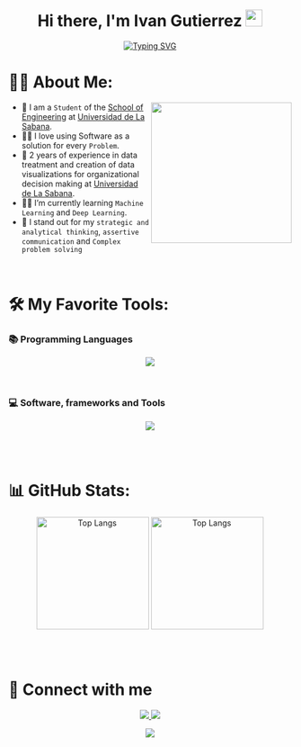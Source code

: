<h1 align="center">Hi there, I'm Ivan Gutierrez <img src="https://media.giphy.com/media/hvRJCLFzcasrR4ia7z/giphy.gif" width="30"></h1>
<p align="center">
  <a href="https://git.io/typing-svg"><img src="https://readme-typing-svg.demolab.com?font=Fira+Code&size=22&pause=1000&color=CF0CAF&center=true&random=false&width=800&height=60&lines=Informatics+Engineering+Student;Data+Scientist+%7C+Data+Analyst+%7C+Project+Management+" alt="Typing SVG" /></a>
</p>

# 🙋‍♂️ About Me:
<picture> <img align="right" src="https://i.pinimg.com/originals/81/17/8b/81178b47a8598f0c81c4799f2cdd4057.gif" width = 250px></picture>

- :school: I am a `Student` of the [School of Engineering](https://www.unisabana.edu.co/facultaddeingenieria/) at [Universidad de La Sabana](https://www.unisabana.edu.co).
- :technologist: I love using Software as a solution for every `Problem`.
- :handbag: 2 years of experience in data treatment and creation of data visualizations for 
organizational decision making at [Universidad de La Sabana](https://www.unisabana.edu.co).
- :student: I’m currently learning `Machine Learning` and `Deep Learning`.
- :brain: I stand out for my `strategic and analytical thinking`, `assertive communication` and `Complex problem solving`

<br>

# 🛠️ My Favorite Tools:
### 📚 Programming Languages
<p align="center">
  <a href="https://skillicons.dev">
    <img src="https://skillicons.dev/icons?i=java,py&perline=14" />
  </a>
</p>

<br>

### 💻 Software, frameworks and Tools
<p align="center">
  <a href="https://skillicons.dev">
    <img src="https://skillicons.dev/icons?i=docker,git,github,gradle,idea,kubernetes,mysql,planetscale,postman,pycharm,rabbitmq,spring,sklearn,vscode&perline=14" />
  </a>
</p>

<br><br>

# 📊 GitHub Stats:
<div align="center">
  <img src="https://github-readme-stats-ivangutierrez10.vercel.app/api?username=ivangutierrez10&show_icons=true&hide_border=true&theme=omni&hide=stars" alt="Top Langs" height="200px">
  <img src="https://github-readme-stats-ivangutierrez10.vercel.app/api/top-langs/?username=ivangutierrez10&theme=omni&hide=HTML,CSS,Javascript" alt="Top Langs" height="200px">
</div>

<br><br>

# 👥 Connect with me
<div align="center">
  <a href="mailto:alejandroguti972@outlook.com" target="_blank">
  <img src="https://skillicons.dev/icons?i=gmail">
  </a>
  
  <a href="https://www.linkedin.com/in/ivan-alejandro-gutierrez-espinosa" target="_blank">
  <img src="https://skillicons.dev/icons?i=linkedin">
  </a>
  
</div>

<p align="center">
  <img src="https://capsule-render.vercel.app/api?type=waving&color=gradient&height=65&section=footer"/>
</p>

